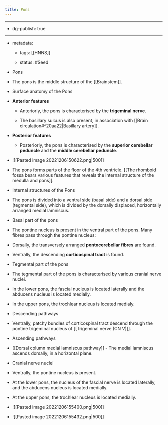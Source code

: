 ```yaml
---
title: Pons
---
```


- --

- dg-publish: true

- --

- metadata:
	 - tags: [[HNNS]]

	 - status: #Seed 

- Pons

- The pons is the middle structure of the [[Brainstem]].

- Surface anatomy of the Pons

- **Anterior features**
	 - Anteriorly, the pons is characterised by the **trigeminal nerve**.

	 - The basillary sulcus is also present, in association with [[Brain circulation#^20aa22|Basillary artery]].

- **Posterior features**
	 - Posteriorly, the pons is characterised by the **superior cerebellar peduncle** and the **middle cerebellar peduncle**.

- ![[Pasted image 20221206150622.png|500]]

- The pons forms parts of the floor of the 4th ventricle. [[The rhomboid fossa bears various features that reveals the internal structure of the medulla and pons]].

- Internal structures of the Pons

- The pons is divided into a ventral side (basal side) and a dorsal side (tegmental side), which is divided by the dorsally displaced, horizontally arranged medial lamniscus.

- Basal part of the pons

- The pontine nucleus is present in the ventral part of the pons. Many fibres pass through the pontine nucleus:

- Dorsally, the transversely arranged **pontocerebellar fibres** are found.

- Ventrally, the descending **corticospinal tract** is found.

- Tegmental part of the pons

- The tegmental part of the pons is characterised by various cranial nerve nuclei.

- In the lower pons, the fascial nucleus is located laterally and the abducens nucleus is located medially.

- In the upper pons, the trochlear nucleus is located medialy.

- Descending pathways

- Ventrally, patchy bundles of corticospinal tract descend through the pontine trigeminal nucleus of [[Trigeminal nerve (CN V)]].

- Ascending pathways

- [[Dorsal column medial lamniscus pathway]] - The medial lamniscus ascends dorsally, in a horizontal plane.

- Cranial nerve nuclei

- Ventrally, the pontine nucleus is present.

- At the lower pons, the nucleus of the fascial nerve is located laterally, and the abducens nucleus is located medially.

- At the upper pons, the trochlear nucleus is located medially.

- ![[Pasted image 20221206155400.png|500]]

- ![[Pasted image 20221206155432.png|500]]
